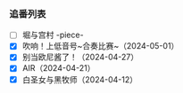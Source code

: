 ### 追番列表

- [ ] 堀与宫村 -piece-
- [x] 吹响！上低音号\~合奏比赛\~（2024-05-01）
- [x] 别当欧尼酱了！（2024-04-27）
- [x] AIR（2024-04-21）
- [x] 白圣女与黑牧师（2024-04-12）
